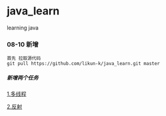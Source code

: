 # java_learn
learning java

### 08-10 新增
	首先 拉取源代码
	git pull https://github.com/likun-k/java_learn.git master
	
##### 新增两个任务

[1.多线程](https://github.com/likun-k/java_learn/tree/master/basic/object-oriented/src/multiThread)


[2.反射](https://github.com/likun-k/java_learn/tree/master/basic/object-oriented/src/reflection)
